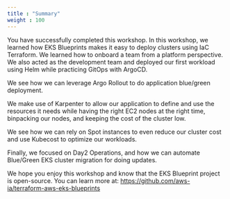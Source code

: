 ```yaml
---
title : "Summary"
weight : 100
---
```



You have successfully completed this workshop. In this workshop, we learned how EKS Blueprints makes it easy to deploy clusters using IaC Terraform.  We learned how to onboard a team from a platform perspective.  We also acted as the development team and deployed our first workload using Helm while practicing GitOps with ArgoCD.

We see how we can leverage Argo Rollout to do application blue/green deployment.

We make use of Karpenter to allow our application to define and use the resources it needs while having the right EC2 nodes at the right time, binpacking our nodes, and keeping the cost of the cluster low.

We see how we can rely on Spot instances to even reduce our cluster cost and use Kubecost to optimize our workloads.

Finally, we focused on Day2 Operations, and how we can automate Blue/Green EKS cluster migration for doing updates.

We hope you enjoy this workshop and know that the EKS Blueprint project is open-source. You can learn more at: https://github.com/aws-ia/terraform-aws-eks-blueprints